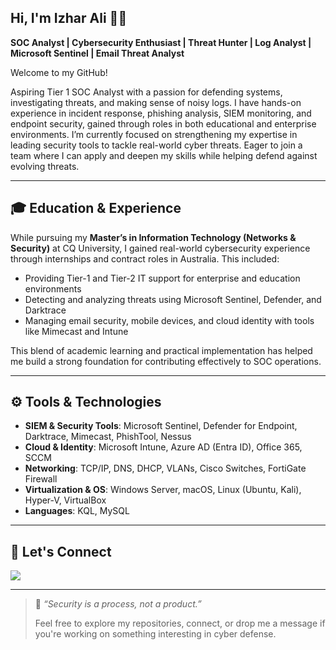 ##  Hi, I'm Izhar Ali 🕵️‍♂️

**SOC Analyst | Cybersecurity Enthusiast | Threat Hunter |  Log Analyst | Microsoft Sentinel | Email Threat Analyst**

Welcome to my GitHub!

Aspiring Tier 1 SOC Analyst with a passion for defending systems, investigating threats, and making sense of noisy logs. I have hands-on experience in incident response, phishing analysis, SIEM monitoring, and endpoint security, gained through roles in both educational and enterprise environments. I’m currently focused on strengthening my expertise in leading security tools to tackle real-world cyber threats. Eager to join a team where I can apply and deepen my skills while helping defend against evolving threats.

---
## 🎓 Education & Experience

While pursuing my **Master’s in Information Technology (Networks & Security)** at CQ University, I gained real-world cybersecurity experience through internships and contract roles in Australia. This included:

- Providing Tier-1 and Tier-2 IT support for enterprise and education environments  
- Detecting and analyzing threats using Microsoft Sentinel, Defender, and Darktrace  
- Managing email security, mobile devices, and cloud identity with tools like Mimecast and Intune  

This blend of academic learning and practical implementation has helped me build a strong foundation for contributing effectively to SOC operations.

---

## ⚙️ Tools & Technologies

- **SIEM & Security Tools**: Microsoft Sentinel, Defender for Endpoint, Darktrace, Mimecast, PhishTool, Nessus  
- **Cloud & Identity**: Microsoft Intune, Azure AD (Entra ID), Office 365, SCCM  
- **Networking**: TCP/IP, DNS, DHCP, VLANs, Cisco Switches, FortiGate Firewall  
- **Virtualization & OS**: Windows Server, macOS, Linux (Ubuntu, Kali), Hyper-V, VirtualBox  
- **Languages**: KQL, MySQL  

---

## 🤝 Let's Connect

<a href="https://www.linkedin.com/in/izharali246/"><img src="https://img.shields.io/badge/-LinkedIn-0072b1?&style=for-the-badge&logo=linkedin&logoColor=white" /></a> 

---



> 💬 _“Security is a process, not a product.”_  
> 
> Feel free to explore my repositories, connect, or drop me a message if you're working on something interesting in cyber defense.
